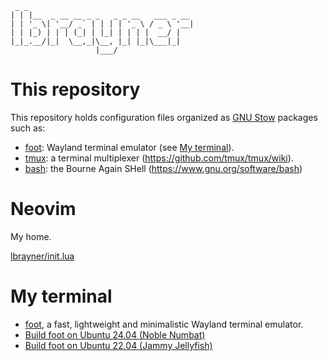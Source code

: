 ~~~
 _ _
| | |__  _ __ __ _ _   _ _ __   ___ _ __
| | '_ \| '__/ _` | | | | '_ \ / _ \ '__|
| | |_) | | | (_| | |_| | | | |  __/ |
|_|_.__/|_|  \__,_|\__, |_| |_|\___|_|
                   |___/
~~~

# This repository

This repository holds configuration files organized as [GNU
Stow](https://www.gnu.org/software/stow) packages such as:

- [foot](foot): Wayland terminal emulator (see [My terminal](#my-terminal)).
- [tmux](tmux): a terminal multiplexer (<https://github.com/tmux/tmux/wiki>).
- [bash](bash): the Bourne Again SHell (<https://www.gnu.org/software/bash>)

# Neovim

My home.

[lbrayner/init.lua](https://github.com/lbrayner/init.lua)

# My terminal

- [foot](https://codeberg.org/dnkl/foot), a fast, lightweight and minimalistic
  Wayland terminal emulator.
- [Build foot on Ubuntu 24.04 (Noble Numbat)](https://github.com/lbrayner/foot-terminal-noble)
- [Build foot on Ubuntu 22.04 (Jammy Jellyfish)](https://github.com/lbrayner/foot-terminal-jammy/tree/undercurl)
